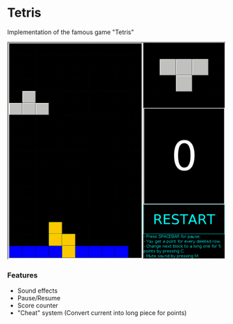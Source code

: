 # Tetris
Implementation of the famous game "Tetris"

<p align="center">
  <img src="tetris.gif" width="600">
</p>

### Features
- Sound effects
- Pause/Resume
- Score counter
- "Cheat" system (Convert current into long piece for points)
